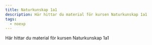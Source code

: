 ```yaml
---
title: Naturkunskap 1a1
description: Här hittar du material för kursen Naturkunskap 1a1
tags:
  - noexp
---
```


Här hittar du material för kursen Naturkunskap 1a1
